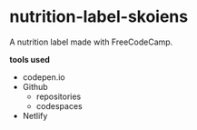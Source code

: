 # nutrition-label-skoiens
A nutrition label made with FreeCodeCamp.

**tools used**
* codepen.io
* Github
    * repositories
    * codespaces
* Netlify
